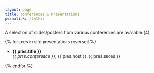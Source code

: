 ```yaml
---
layout: page
title: Conferences & Presentations
permalink: /talks/
---
```


A selection of slides/posters from various conferences are available:(4)

{% for pres in site.presentations reversed %}

   * **{{ pres.title }}**\
   _{{ pres.conference }}_; {{ pres.host }}. {{ pres.slides }}

{% endfor %}
